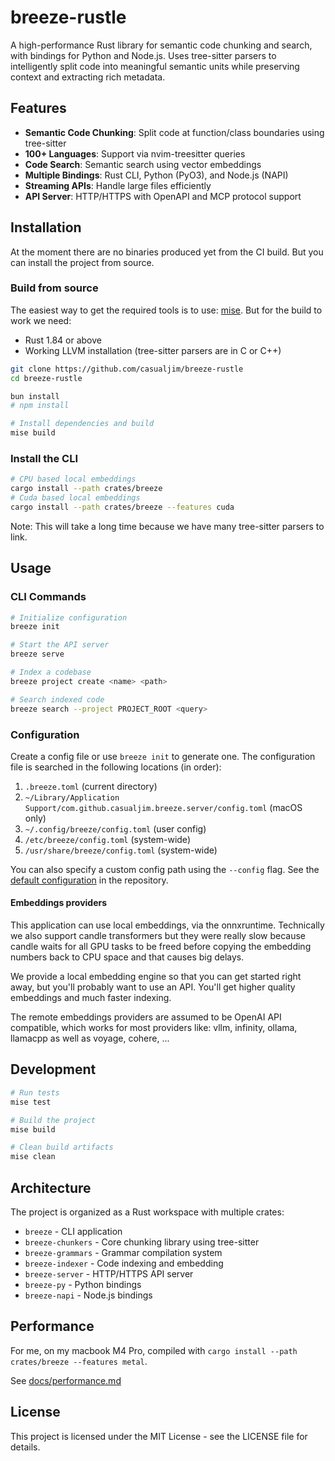 # breeze-rustle

A high-performance Rust library for semantic code chunking and search, with bindings for Python and Node.js. Uses tree-sitter parsers to intelligently split code into meaningful semantic units while preserving context and extracting rich metadata.

## Features

- **Semantic Code Chunking**: Split code at function/class boundaries using tree-sitter
- **100+ Languages**: Support via nvim-treesitter queries
- **Code Search**: Semantic search using vector embeddings
- **Multiple Bindings**: Rust CLI, Python (PyO3), and Node.js (NAPI)
- **Streaming APIs**: Handle large files efficiently
- **API Server**: HTTP/HTTPS with OpenAPI and MCP protocol support

## Installation

At the moment there are no binaries produced yet from the CI build. But you can install the project from source.

### Build from source

The easiest way to get the required tools is to use: [mise](https://mise.jdx.dev/). But for the build to work we need:

- Rust 1.84 or above
- Working LLVM installation (tree-sitter parsers are in C or C++)

```bash
git clone https://github.com/casualjim/breeze-rustle
cd breeze-rustle

bun install
# npm install

# Install dependencies and build
mise build
```

### Install the CLI

```bash
# CPU based local embeddings
cargo install --path crates/breeze
# Cuda based local embeddings
cargo install --path crates/breeze --features cuda
```

Note: This will take a long time because we have many tree-sitter parsers to link.

## Usage

### CLI Commands

```bash
# Initialize configuration
breeze init

# Start the API server
breeze serve

# Index a codebase
breeze project create <name> <path>

# Search indexed code
breeze search --project PROJECT_ROOT <query>

```

### Configuration

Create a config file or use `breeze init` to generate one. The configuration file is searched in the following locations (in order):

1. `.breeze.toml` (current directory)
2. `~/Library/Application Support/com.github.casualjim.breeze.server/config.toml` (macOS only)
3. `~/.config/breeze/config.toml` (user config)
4. `/etc/breeze/config.toml` (system-wide)
5. `/usr/share/breeze/config.toml` (system-wide)

You can also specify a custom config path using the `--config` flag. See the [default configuration](crates/breeze/examples/config_default.toml) in the repository.

#### Embeddings providers

This application can use local embeddings, via the onnxruntime. Technically we also support candle transformers but they were really slow because candle waits for all GPU tasks to be freed before copying the embedding numbers back to CPU space and that causes big delays.

We provide a local embedding engine so that you can get started right away, but you'll probably want to use an API. You'll get higher quality embeddings and much faster indexing.

The remote embeddings providers are assumed to be OpenAI API compatible, which works for most providers like: vllm, infinity, ollama, llamacpp as well as voyage, cohere, ...

## Development

```bash
# Run tests
mise test

# Build the project
mise build

# Clean build artifacts
mise clean
```

## Architecture

The project is organized as a Rust workspace with multiple crates:

- `breeze` - CLI application
- `breeze-chunkers` - Core chunking library using tree-sitter
- `breeze-grammars` - Grammar compilation system
- `breeze-indexer` - Code indexing and embedding
- `breeze-server` - HTTP/HTTPS API server
- `breeze-py` - Python bindings
- `breeze-napi` - Node.js bindings

## Performance

For me, on my macbook M4 Pro, compiled with `cargo install --path crates/breeze --features metal`.

See [docs/performance.md](docs/performance.md)

## License

This project is licensed under the MIT License - see the LICENSE file for details.
